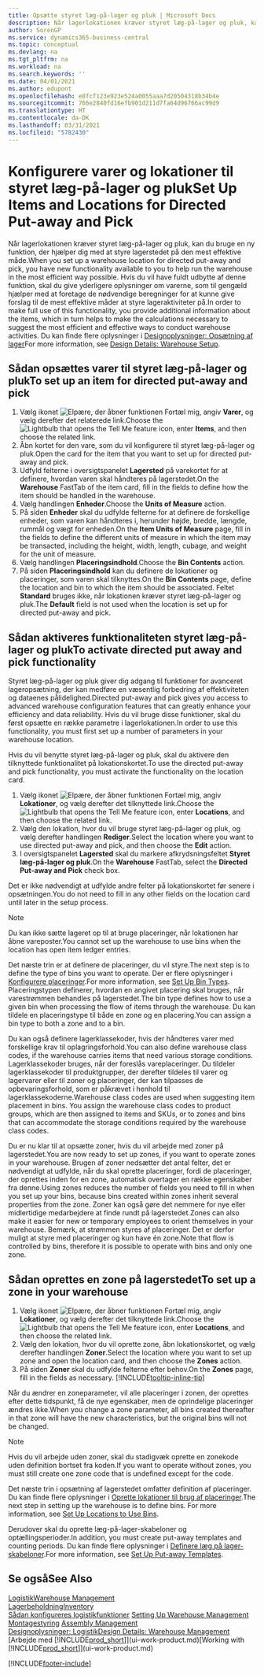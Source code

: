 ```yaml
---
title: Opsætte styret læg-på-lager og pluk | Microsoft Docs
description: Når lagerlokationen kræver styret læg-på-lager og pluk, kan du bruge en ny funktion, der hjælper dig med at styre lagerstedet på den mest effektive måde.
author: SorenGP
ms.service: dynamics365-business-central
ms.topic: conceptual
ms.devlang: na
ms.tgt_pltfrm: na
ms.workload: na
ms.search.keywords: ''
ms.date: 04/01/2021
ms.author: edupont
ms.openlocfilehash: e8fcf123e923e524a0055aaa7d20504318b34b4e
ms.sourcegitcommit: 766e2840fd16efb901d211d7fa64d96766ac99d9
ms.translationtype: HT
ms.contentlocale: da-DK
ms.lasthandoff: 03/31/2021
ms.locfileid: "5782430"
---
```

# <a name="set-up-items-and-locations-for-directed-put-away-and-pick"></a><span data-ttu-id="7a63a-103">Konfigurere varer og lokationer til styret læg-på-lager og pluk</span><span class="sxs-lookup"><span data-stu-id="7a63a-103">Set Up Items and Locations for Directed Put-away and Pick</span></span>
<span data-ttu-id="7a63a-104">Når lagerlokationen kræver styret læg-på-lager og pluk, kan du bruge en ny funktion, der hjælper dig med at styre lagerstedet på den mest effektive måde.</span><span class="sxs-lookup"><span data-stu-id="7a63a-104">When you set up a warehouse location for directed put-away and pick, you have new functionality available to you to help run the warehouse in the most efficient way possible.</span></span> <span data-ttu-id="7a63a-105">Hvis du vil have fuldt udbytte af denne funktion, skal du give yderligere oplysninger om varerne, som til gengæld hjælper med at foretage de nødvendige beregninger for at kunne give forslag til de mest effektive måder at styre lageraktiviteter på.</span><span class="sxs-lookup"><span data-stu-id="7a63a-105">In order to make full use of this functionality, you provide additional information about the items, which in turn helps to make the calculations necessary to suggest the most efficient and effective ways to conduct warehouse activities.</span></span> <span data-ttu-id="7a63a-106">Du kan finde flere oplysninger i [Designoplysninger: Opsætning af lager](design-details-warehouse-setup.md)</span><span class="sxs-lookup"><span data-stu-id="7a63a-106">For more information, see [Design Details: Warehouse Setup](design-details-warehouse-setup.md).</span></span>

## <a name="to-set-up-an-item-for-directed-put-away-and-pick"></a><span data-ttu-id="7a63a-107">Sådan opsættes varer til styret læg-på-lager og pluk</span><span class="sxs-lookup"><span data-stu-id="7a63a-107">To set up an item for directed put-away and pick</span></span>  
1.  <span data-ttu-id="7a63a-108">Vælg ikonet ![Elpære, der åbner funktionen Fortæl mig](media/ui-search/search_small.png "Fortæl mig, hvad du vil foretage dig"), angiv **Varer**, og vælg derefter det relaterede link.</span><span class="sxs-lookup"><span data-stu-id="7a63a-108">Choose the ![Lightbulb that opens the Tell Me feature](media/ui-search/search_small.png "Tell me what you want to do") icon, enter **Items**, and then choose the related link.</span></span>  
2.  <span data-ttu-id="7a63a-109">Åbn kortet for den vare, som du vil konfigurere til styret læg-på-lager og pluk.</span><span class="sxs-lookup"><span data-stu-id="7a63a-109">Open the card for the item that you want to set up for directed put-away and pick.</span></span>
3. <span data-ttu-id="7a63a-110">Udfyld felterne i oversigtspanelet **Lagersted** på varekortet for at definere, hvordan varen skal håndteres på lagerstedet.</span><span class="sxs-lookup"><span data-stu-id="7a63a-110">On the **Warehouse** FastTab of the item card, fill in the fields to define how the item should be handled in the warehouse.</span></span>  
4.  <span data-ttu-id="7a63a-111">Vælg handlingen **Enheder**.</span><span class="sxs-lookup"><span data-stu-id="7a63a-111">Choose the **Units of Measure** action.</span></span>
5. <span data-ttu-id="7a63a-112">På siden **Enheder** skal du udfylde felterne for at definere de forskellige enheder, som varen kan håndteres i, herunder højde, bredde, længde, rummål og vægt for enheden.</span><span class="sxs-lookup"><span data-stu-id="7a63a-112">On the **Item Units of Measure** page, fill in the fields to define the different units of measure in which the item may be transacted, including the height, width, length, cubage, and weight for the unit of measure.</span></span>
6. <span data-ttu-id="7a63a-113">Vælg handlingen **Placeringsindhold**.</span><span class="sxs-lookup"><span data-stu-id="7a63a-113">Choose the **Bin Contents** action.</span></span>
7. <span data-ttu-id="7a63a-114">På siden **Placeringsindhold** kan du definere de lokationer og placeringer, som varen skal tilknyttes.</span><span class="sxs-lookup"><span data-stu-id="7a63a-114">On the **Bin Contents** page, define the location and bin to which the item should be associated.</span></span> <span data-ttu-id="7a63a-115">Feltet **Standard** bruges ikke, når lokationen kræver styret læg-på-lager og pluk.</span><span class="sxs-lookup"><span data-stu-id="7a63a-115">The **Default** field is not used when the location is set up for directed put-away and pick.</span></span>  

## <a name="to-activate-directed-put-away-and-pick-functionality"></a><span data-ttu-id="7a63a-116">Sådan aktiveres funktionaliteten styret læg-på-lager og pluk</span><span class="sxs-lookup"><span data-stu-id="7a63a-116">To activate directed put away and pick functionality</span></span>  
<span data-ttu-id="7a63a-117">Styret læg-på-lager og pluk giver dig adgang til funktioner for avanceret lageropsætning, der kan medføre en væsentlig forbedring af effektiviteten og dataenes pålidelighed.</span><span class="sxs-lookup"><span data-stu-id="7a63a-117">Directed put-away and pick gives you access to advanced warehouse configuration features that can greatly enhance your efficiency and data reliability.</span></span> <span data-ttu-id="7a63a-118">Hvis du vil bruge disse funktioner, skal du først opsætte en række parametre i lagerlokationen.</span><span class="sxs-lookup"><span data-stu-id="7a63a-118">In order to use this functionality, you must first set up a number of parameters in your warehouse location.</span></span>  

<span data-ttu-id="7a63a-119">Hvis du vil benytte styret læg-på-lager og pluk, skal du aktivere den tilknyttede funktionalitet på lokationskortet.</span><span class="sxs-lookup"><span data-stu-id="7a63a-119">To use the directed put-away and pick functionality, you must activate the functionality on the location card.</span></span>    
1.  <span data-ttu-id="7a63a-120">Vælg ikonet ![Elpære, der åbner funktionen Fortæl mig](media/ui-search/search_small.png "Fortæl mig, hvad du vil foretage dig"), angiv **Lokationer**, og vælg derefter det tilknyttede link.</span><span class="sxs-lookup"><span data-stu-id="7a63a-120">Choose the ![Lightbulb that opens the Tell Me feature](media/ui-search/search_small.png "Tell me what you want to do") icon, enter **Locations**, and then choose the related link.</span></span>  
2.  <span data-ttu-id="7a63a-121">Vælg den lokation, hvor du vil bruge styret læg-på-lager og pluk, og vælg derefter handlingen **Rediger**.</span><span class="sxs-lookup"><span data-stu-id="7a63a-121">Select the location where you want to use directed put-away and pick, and then choose the **Edit** action.</span></span>  
3.  <span data-ttu-id="7a63a-122">I oversigtspanelet **Lagersted** skal du markere afkrydsningsfeltet **Styret læg-på-lager og pluk**.</span><span class="sxs-lookup"><span data-stu-id="7a63a-122">On the **Warehouse** FastTab, select the **Directed Put-away and Pick** check box.</span></span>  

<span data-ttu-id="7a63a-123">Det er ikke nødvendigt at udfylde andre felter på lokationskortet før senere i opsætningen.</span><span class="sxs-lookup"><span data-stu-id="7a63a-123">You do not need to fill in any other fields on the location card until later in the setup process.</span></span>  

> [!NOTE]  
>  <span data-ttu-id="7a63a-124">Du kan ikke sætte lageret op til at bruge placeringer, når lokationen har åbne vareposter.</span><span class="sxs-lookup"><span data-stu-id="7a63a-124">You cannot set up the warehouse to use bins when the location has open item ledger entries.</span></span>  

<span data-ttu-id="7a63a-125">Det næste trin er at definere de placeringer, du vil styre.</span><span class="sxs-lookup"><span data-stu-id="7a63a-125">The next step is to define the type of bins you want to operate.</span></span> <span data-ttu-id="7a63a-126">Der er flere oplysninger i [Konfigurere placeringer](warehouse-how-to-set-up-bin-types.md).</span><span class="sxs-lookup"><span data-stu-id="7a63a-126">For more information, see [Set Up Bin Types](warehouse-how-to-set-up-bin-types.md).</span></span> <span data-ttu-id="7a63a-127">Placeringstypen definerer, hvordan en angivet placering skal bruges, når varestrømmen behandles på lagerstedet.</span><span class="sxs-lookup"><span data-stu-id="7a63a-127">The bin type defines how to use a given bin when processing the flow of items through the warehouse.</span></span> <span data-ttu-id="7a63a-128">Du kan tildele en placeringstype til både en zone og en placering.</span><span class="sxs-lookup"><span data-stu-id="7a63a-128">You can assign a bin type to both a zone and to a bin.</span></span>  

<span data-ttu-id="7a63a-129">Du kan også definere lagerklassekoder, hvis der håndteres varer med forskellige krav til oplagringsforhold.</span><span class="sxs-lookup"><span data-stu-id="7a63a-129">You can also define warehouse class codes, if the warehouse carries items that need various storage conditions.</span></span> <span data-ttu-id="7a63a-130">Lagerklassekoder bruges, når der foreslås vareplaceringer. Du tildeler lagerklassekoder til produktgrupper, der derefter tildeles til varer og lagervarer eller til zoner og placeringer, der kan tilpasses de opbevaringsforhold, som er påkrævet i henhold til lagerklassekoderne.</span><span class="sxs-lookup"><span data-stu-id="7a63a-130">Warehouse class codes are used when suggesting item placement in bins. You assign the warehouse class codes to product groups, which are then assigned to items and SKUs, or to zones and bins that can accommodate the storage conditions required by the warehouse class codes.</span></span>  

<span data-ttu-id="7a63a-131">Du er nu klar til at opsætte zoner, hvis du vil arbejde med zoner på lagerstedet.</span><span class="sxs-lookup"><span data-stu-id="7a63a-131">You are now ready to set up zones, if you want to operate zones in your warehouse.</span></span> <span data-ttu-id="7a63a-132">Brugen af zoner nedsætter det antal felter, det er nødvendigt at udfylde, når du skal oprette placeringer, fordi de placeringer, der oprettes inden for en zone, automatisk overtager en række egenskaber fra denne.</span><span class="sxs-lookup"><span data-stu-id="7a63a-132">Using zones reduces the number of fields you need to fill in when you set up your bins, because bins created within zones inherit several properties from the zone.</span></span> <span data-ttu-id="7a63a-133">Zoner kan også gøre det nemmere for nye eller midlertidige medarbejdere at finde rundt på lagerstedet.</span><span class="sxs-lookup"><span data-stu-id="7a63a-133">Zones can also make it easier for new or temporary employees to orient themselves in your warehouse.</span></span> <span data-ttu-id="7a63a-134">Bemærk, at strømmen styres af placeringer. Det er derfor muligt at styre med placeringer og kun have én zone.</span><span class="sxs-lookup"><span data-stu-id="7a63a-134">Note that flow is controlled by bins, therefore it is possible to operate with bins and only one zone.</span></span>  

## <a name="to-set-up-a-zone-in-your-warehouse"></a><span data-ttu-id="7a63a-135">Sådan oprettes en zone på lagerstedet</span><span class="sxs-lookup"><span data-stu-id="7a63a-135">To set up a zone in your warehouse</span></span>  
1.  <span data-ttu-id="7a63a-136">Vælg ikonet ![Elpære, der åbner funktionen Fortæl mig](media/ui-search/search_small.png "Fortæl mig, hvad du vil foretage dig"), angiv **Lokationer**, og vælg derefter det tilknyttede link.</span><span class="sxs-lookup"><span data-stu-id="7a63a-136">Choose the ![Lightbulb that opens the Tell Me feature](media/ui-search/search_small.png "Tell me what you want to do") icon, enter **Locations**, and then choose the related link.</span></span>  
2.  <span data-ttu-id="7a63a-137">Vælg den lokation, hvor du vil oprette zone, åbn lokationskortet, og vælg derefter handlingen **Zoner**.</span><span class="sxs-lookup"><span data-stu-id="7a63a-137">Select the location where you want to set up zone and open the location card, and then choose the **Zones** action.</span></span>  
3.  <span data-ttu-id="7a63a-138">På siden **Zoner** skal du udfylde felterne efter behov.</span><span class="sxs-lookup"><span data-stu-id="7a63a-138">On the **Zones** page, fill in the fields as necessary.</span></span> [!INCLUDE[tooltip-inline-tip](includes/tooltip-inline-tip_md.md)]  

<span data-ttu-id="7a63a-139">Når du ændrer en zoneparameter, vil alle placeringer i zonen, der oprettes efter dette tidspunkt, få de nye egenskaber, men de oprindelige placeringer ændres ikke.</span><span class="sxs-lookup"><span data-stu-id="7a63a-139">When you change a zone parameter, all bins created thereafter in that zone will have the new characteristics, but the original bins will not be changed.</span></span>  

> [!NOTE]  
>  <span data-ttu-id="7a63a-140">Hvis du vil arbejde uden zoner, skal du stadigvæk oprette en zonekode uden definition bortset fra koden.</span><span class="sxs-lookup"><span data-stu-id="7a63a-140">If you want to operate without zones, you must still create one zone code that is undefined except for the code.</span></span>  

<span data-ttu-id="7a63a-141">Det næste trin i opsætning af lagerstedet omfatter definition af placeringer. Du kan finde flere oplysninger i [Oprette lokationer til brug af placeringer](warehouse-how-to-set-up-locations-to-use-bins.md).</span><span class="sxs-lookup"><span data-stu-id="7a63a-141">The next step in setting up the warehouse is to define bins. For more information, see [Set Up Locations to Use Bins](warehouse-how-to-set-up-locations-to-use-bins.md).</span></span>  

<span data-ttu-id="7a63a-142">Derudover skal du oprette læg-på-lager-skabeloner og optællingsperioder.</span><span class="sxs-lookup"><span data-stu-id="7a63a-142">In addition, you must create put-away templates and counting periods.</span></span> <span data-ttu-id="7a63a-143">Du kan finde flere oplysninger i [Definere læg på lager-skabeloner](warehouse-how-to-set-up-put-away-templates.md).</span><span class="sxs-lookup"><span data-stu-id="7a63a-143">For more information, see [Set Up Put-away Templates](warehouse-how-to-set-up-put-away-templates.md).</span></span>  

## <a name="see-also"></a><span data-ttu-id="7a63a-144">Se også</span><span class="sxs-lookup"><span data-stu-id="7a63a-144">See Also</span></span>  
[<span data-ttu-id="7a63a-145">Logistik</span><span class="sxs-lookup"><span data-stu-id="7a63a-145">Warehouse Management</span></span>](warehouse-manage-warehouse.md)  
[<span data-ttu-id="7a63a-146">Lagerbeholdning</span><span class="sxs-lookup"><span data-stu-id="7a63a-146">Inventory</span></span>](inventory-manage-inventory.md)  
<span data-ttu-id="7a63a-147">[Sådan konfigureres logistikfunktioner](warehouse-setup-warehouse.md)   </span><span class="sxs-lookup"><span data-stu-id="7a63a-147">[Setting Up Warehouse Management](warehouse-setup-warehouse.md)   </span></span>  
<span data-ttu-id="7a63a-148">[Montagestyring](assembly-assemble-items.md)  </span><span class="sxs-lookup"><span data-stu-id="7a63a-148">[Assembly Management](assembly-assemble-items.md)  </span></span>  
[<span data-ttu-id="7a63a-149">Designoplysninger: Logistik</span><span class="sxs-lookup"><span data-stu-id="7a63a-149">Design Details: Warehouse Management</span></span>](design-details-warehouse-management.md)  
<span data-ttu-id="7a63a-150">[Arbejde med [!INCLUDE[prod_short](includes/prod_short.md)]](ui-work-product.md)</span><span class="sxs-lookup"><span data-stu-id="7a63a-150">[Working with [!INCLUDE[prod_short](includes/prod_short.md)]](ui-work-product.md)</span></span>  


[!INCLUDE[footer-include](includes/footer-banner.md)]